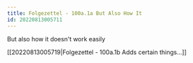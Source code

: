 ```yaml
---
title: Folgezettel - 100a.1a But Also How It
id: 20220813005711
---
```

But also how it doesn't work easily

[[20220813005719|Folgezettel - 100a.1b Adds certain things...]]